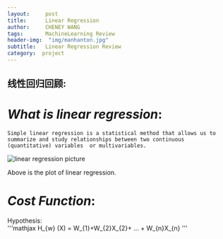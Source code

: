 ```yaml
---
layout:     post
title:      Linear Regression
author:     CHENEY WANG
tags: 		MachineLearning Review
header-img:  "img/manhanton.jpg"
subtitle:  	Linear Regression Review
category:  project
---
```

<!-- Start Writing Below in Markdown -->

## **线性回归回顾**:
# *What is linear regression*:
    Simple linear regression is a statistical method that allows us to summarize and study relationships between two continuous (quantitative) variables  or multivariables.
![linear regression picture](/img/linear_regression.jpg)

Above is the plot of linear regression.

# *Cost Function*:
Hypothesis:  
'''mathjax
H_{w} (X) = W_{1}+W_{2}X_{2}+ ... + W_{n}X_{n}
'''











